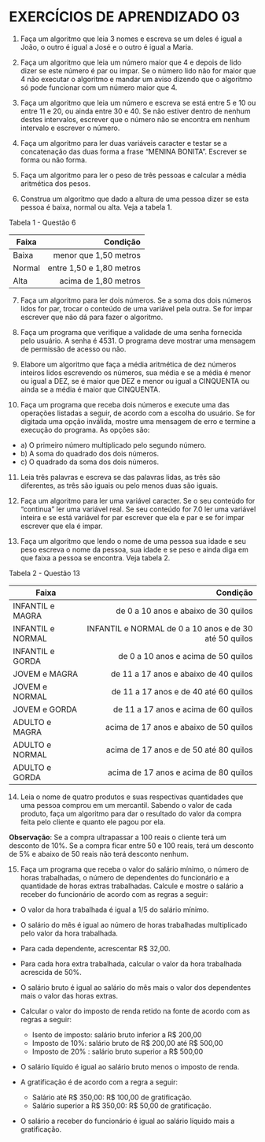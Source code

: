 # EXERCÍCIOS DE APRENDIZADO 03

1. Faça um algoritmo que leia 3 nomes e escreva se um deles é igual a João, o outro é igual a José e o outro é igual a Maria.

2. Faça um algoritmo que leia um número maior que 4 e depois de lido dizer
se este número é par ou impar. Se o número lido não for maior que 4 não executar
o algoritmo e mandar um aviso dizendo que o algoritmo só pode funcionar com
um número maior que 4.

3. Faça um algoritmo que leia um número e escreva se está entre 5 e 10 ou
entre 11 e 20, ou ainda entre 30 e 40. Se não estiver dentro de nenhum destes
intervalos, escrever que o número não se encontra em nenhum intervalo e escrever
o número.

4. Faça um algoritmo para ler duas variáveis caracter e testar se a concatenação
das duas forma a frase “MENINA BONITA”. Escrever se forma ou não forma.

5. Faça um algoritmo para ler o peso de três pessoas e calcular a média
aritmética dos pesos.

6. Construa um algoritmo que dado a altura de uma pessoa dizer se esta pessoa
é baixa, normal ou alta. Veja a tabela 1.

Tabela 1 - Questão 6

Faixa     | Condição
--------- | -------------:
Baixa     | menor que 1,50 metros
Normal    | entre 1,50 e 1,80 metros
Alta      | acima de 1,80 metros

7. Faça um algoritmo para ler dois números. Se a soma dos dois números lidos
for par, trocar o conteúdo de uma variável pela outra. Se for impar escrever que
não dá para fazer o algoritmo.

8. Faça um programa que verifique a validade de uma senha fornecida pelo
usuário. A senha é 4531. O programa deve mostrar uma mensagem de permissão
de acesso ou não.

9. Elabore um algoritmo que faça a média aritmética de dez números inteiros
lidos escrevendo os números, sua média e se a média é menor ou igual a DEZ, se
é maior que DEZ e menor ou igual a CINQUENTA ou ainda se a média é maior
que CINQUENTA.
10. Faça um programa que receba dois números e execute uma das operações
listadas a seguir, de acordo com a escolha do usuário. Se for digitada uma opção
inválida, mostre uma mensagem de erro e termine a execução do programa. As
opções são:

  * a) O primeiro número multiplicado pelo segundo número.
  * b) A soma do quadrado dos dois números.
  * c) O quadrado da soma dos dois números.

11. Leia três palavras e escreva se das palavras lidas, as três são diferentes, as
  três são iguais ou pelo menos duas são iguais.

12. Faça um algoritmo para ler uma variável caracter. Se o seu conteúdo for
“continua” ler uma variável real. Se seu conteúdo for 7.0 ler uma variável inteira
e se está variável for par escrever que ela e par e se for impar escrever que ela é
impar.

13. Faça um algoritmo que lendo o nome de uma pessoa sua idade e seu peso
escreva o nome da pessoa, sua idade e se peso e ainda diga em que faixa a pessoa
se encontra. Veja tabela 2.

Tabela 2 - Questão 13

Faixa              | Condição
------------------ | -------------------------------------------------------:
INFANTIL e MAGRA   | de 0 a 10 anos e abaixo de 30 quilos
INFANTIL e NORMAL  | INFANTIL e NORMAL de 0 a 10 anos e de 30 até 50 quilos
INFANTIL e GORDA   | de 0 a 10 anos e acima de 50 quilos
JOVEM e MAGRA      | de 11 a 17 anos e abaixo de 40 quilos
JOVEM e NORMAL     | de 11 a 17 anos e de 40 até 60 quilos
JOVEM e GORDA      | de 11 a 17 anos e acima de 60 quilos
ADULTO e MAGRA     | acima de 17 anos e abaixo de 50 quilos
ADULTO e NORMAL    | acima de 17 anos e de 50 até 80 quilos
ADULTO e GORDA     | acima de 17 anos e acima de 80 quilos

14. Leia o nome de quatro produtos e suas respectivas quantidades que uma
pessoa comprou em um mercantil. Sabendo o valor de cada produto, faça um
algoritmo para dar o resultado do valor da compra feita pelo cliente e quanto ele
pagou por ela.

**Observação**: Se a compra ultrapassar a 100 reais o cliente terá um desconto
de 10%. Se a compra ficar entre 50 e 100 reais, terá um desconto de 5% e abaixo
de 50 reais não terá desconto nenhum.

15. Faça um programa que receba o valor do salário mı́nimo, o número de
horas trabalhadas, o número de dependentes do funcionário e a quantidade de
horas extras trabalhadas. Calcule e mostre o salário a receber do funcionário de
acordo com as regras a seguir:

  * O valor da hora trabalhada é igual a 1/5 do salário mı́nimo.
  * O salário do mês é igual ao número de horas trabalhadas multiplicado pelo valor da hora trabalhada.
  * Para cada dependente, acrescentar R$ 32,00.
  * Para cada hora extra trabalhada, calcular o valor da hora trabalhada acrescida de 50%.
  * O salário bruto é igual ao salário do mês mais o valor dos dependentes mais o valor das horas extras.
  * Calcular o valor do imposto de renda retido na fonte de acordo com as regras a seguir:

    * Isento de imposto: salário bruto inferior a R$ 200,00
    * Imposto de 10%: salário bruto de R$ 200,00 até R$ 500,00
    * Imposto de 20% : salário bruto superior a R$ 500,00

  * O salário lı́quido é igual ao salário bruto menos o imposto de renda.
  * A gratificação é de acordo com a regra a seguir:

    * Salário até R$ 350,00: R$ 100,00 de gratificação.
    * Salário superior a R$ 350,00: R$ 50,00 de gratificação.

  * O salário a receber do funcionário é igual ao salário lı́quido mais a gratificação.
